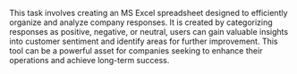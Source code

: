 This task involves creating an MS Excel spreadsheet designed to efficiently organize and analyze company responses.
It is created by categorizing responses as positive, negative, or neutral, users can gain valuable insights into customer sentiment and identify areas for further improvement.
This tool can be a powerful asset for companies seeking to enhance their operations and achieve long-term success.

